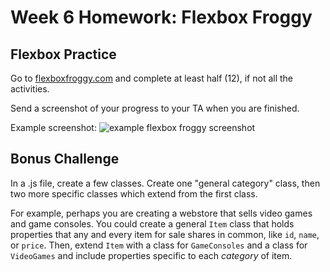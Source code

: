 # Week 6 Homework: Flexbox Froggy

## Flexbox Practice
Go to [flexboxfroggy.com](https://flexboxfroggy.com/) and complete at least half (12), if not all the activities.

Send a screenshot of your progress to your TA when you are finished.

Example screenshot:
![example flexbox froggy screenshot](https://github.com/savvy-coders/sc-curriculum/blob/master/Week6-HTML&CSS2/Week6-Homework/flexboxFroggyScreenshot.png?raw=true)

## Bonus Challenge
In a .js file, create a few classes. Create one "general category" class, then two more specific classes which extend from the first class.

For example, perhaps you are creating a webstore that sells video games and game consoles. You could create a general `Item` class that holds properties that any and every item for sale shares in common, like `id`, `name`, or `price`. Then, extend `Item` with a class for `GameConsoles` and a class for `VideoGames` and include properties specific to each _category_ of item.
